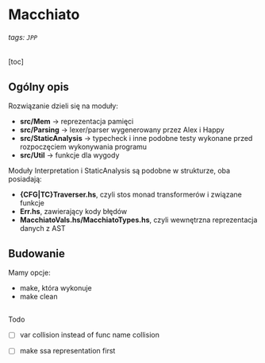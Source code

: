 # Macchiato
###### tags: `JPP`
[toc]

## Ogólny opis
Rozwiązanie dzieli się na moduły:
-    **src/Mem** -> reprezentacja pamięci
-    **src/Parsing** -> lexer/parser wygenerowany przez Alex i Happy
-    **src/StaticAnalysis** -> typecheck i inne podobne testy wykonane przed rozpoczęciem wykonywania programu
-    **src/Util** -> funkcje dla wygody

Moduły Interpretation i StaticAnalysis są podobne w strukturze, oba posiadają:
- **{CFG|TC}Traverser.hs**, czyli stos monad transformerów i związane funkcje
- **Err.hs**, zawierający kody błędów
- **MacchiatoVals.hs/MacchiatoTypes.hs**, czyli wewnętrzna reprezentacja danych z AST

## Budowanie
Mamy opcje:
- make, która wykonuje
- make clean



##
Todo
- [ ] var collision instead of func name collision
- [ ] make ssa representation first

